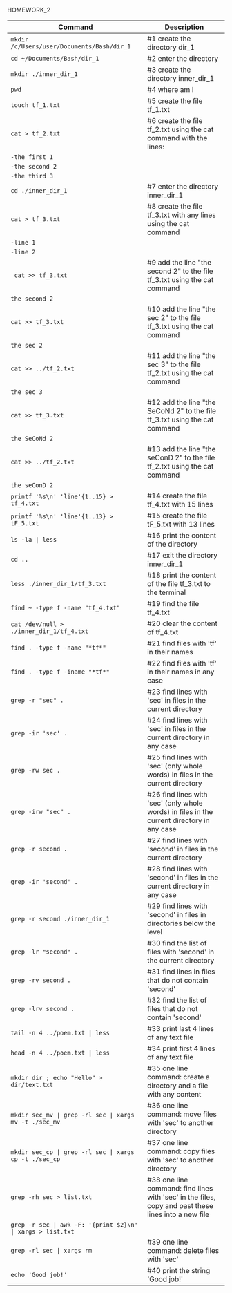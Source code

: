HOMEWORK_2

| Command | Description |
| --- | --- |
| `mkdir /c/Users/user/Documents/Bash/dir_1` |	#1 create the directory dir_1 |
| `cd ~/Documents/Bash/dir_1` |			#2 enter the directory |
| `mkdir ./inner_dir_1`	|			#3 create the directory inner_dir_1 |
| `pwd`	|						#4 where am I |
| `touch tf_1.txt`	|					#5 create the file tf_1.txt | 
| `cat > tf_2.txt`	|					#6 create the file tf_2.txt using the cat command with the lines: |
| `-the first 1`	| |
| `-the second 2`	| |
| `-the third 3`	| |
| `cd ./inner_dir_1`	|				#7 enter the directory inner_dir_1 |
| `cat > tf_3.txt`	|					#8 create the file tf_3.txt with any lines using the cat command  |
| `-line 1`	| |
| `-line 2`	| |
| ` cat >> tf_3.txt`	|					#9 add the line "the second 2" to the file tf_3.txt using the cat command  |
| `the second 2` |  |
| `cat >> tf_3.txt` |					#10 add the line "the sec 2" to the file tf_3.txt using the cat command  |
| `the sec 2` | |
| `cat >> ../tf_2.txt`	 |			#11 add the line "the sec 3" to the file tf_2.txt using the cat command  |
| `the sec 3` | |
| `cat >> tf_3.txt` |					#12 add the line "the SeCoNd 2" to the file tf_3.txt using the cat command  |
| `the SeCoNd 2` | |
| `cat >> ../tf_2.txt`	 |			#13 add the line "the seConD 2" to the file tf_2.txt using the cat command  |
| `the seConD 2` | |
| `printf '%s\n' 'line'{1..15} > tf_4.txt` |		#14 create the file tf_4.txt with 15 lines |
| `printf '%s\n' 'line'{1..13} > tF_5.txt` |		#15 create the file tF_5.txt with 13 lines |
| `ls -la \| less` |					#16 print the content of the directory |
| `cd ..` |						#17 exit the directory inner_dir_1 |
| `less ./inner_dir_1/tf_3.txt` |			#18 print the content of the file tf_3.txt to the terminal |
| `find ~ -type f -name "tf_4.txt"` |			#19 find the file tf_4.txt |
| `cat /dev/null > ./inner_dir_1/tf_4.txt` |		#20 clear the content of tf_4.txt |
| `find . -type f -name "*tf*"`	 |		#21 find files with 'tf' in their names |
| `find . -type f -iname "*tf*"`	 |		#22 find files with 'tf' in their names in any case |
| `grep -r "sec" .` |					#23 find lines with 'sec' in files in the current directory |
| `grep -ir 'sec' .` |				#24 find lines with 'sec' in files in the current directory in any case |
| `grep -rw sec .` |					#25 find lines with 'sec' (only whole words) in files in the current directory |
| `grep -irw "sec" .` |				#26 find lines with 'sec' (only whole words) in files in the current directory in any case |
| `grep -r second .` |				#27 find lines with 'second' in files in the current directory |
| `grep -ir 'second' .` |				#28 find lines with 'second' in files in the current directory in any case |
| `grep -r second ./inner_dir_1`	 |		#29 find lines with 'second' in files in directories below the level |
| `grep -lr "second" .` |				#30 find the list of files with 'second' in the current directory |
| `grep -rv second .` |				#31 find lines in files that do not contain 'second' |
| `grep -lrv second .` |				#32 find the list of files that do not contain 'second' |
| `tail -n 4 ../poem.txt \| less`	 |		#33 print last 4 lines of any text file |
| `head -n 4 ../poem.txt \| less`	 |		#34 print first 4 lines of any text file |
| `mkdir dir ; echo "Hello" > dir/text.txt`	 |	#35 one line command: create a directory and a file with any content |
| `mkdir sec_mv \| grep -rl sec \| xargs mv -t ./sec_mv` |	#36 one line command: move files with 'sec' to another directory |
| `mkdir sec_cp \| grep -rl sec \| xargs cp -t ./sec_cp` |	#37 one line command: copy files with 'sec' to another directory |
| `grep -rh sec > list.txt `|							#38 one line command: find lines with 'sec' in the files, copy and past these lines into a new file |
| `grep -r sec \| awk -F: '{print $2}\n' \| xargs > list.txt`	 | |
| `grep -rl sec \| xargs rm`		 |		#39 one line command: delete files with 'sec' |
| `echo 'Good job!'`		 |		#40 print the string 'Good job!' |

